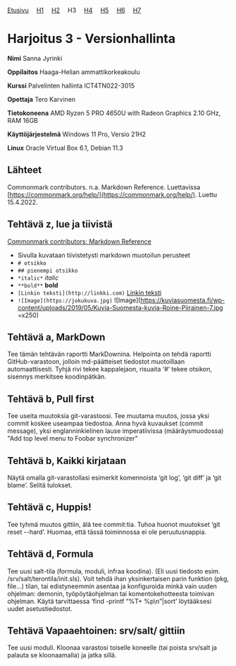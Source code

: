 [Etusivu](http://jyrinsan.github.io/palvelintenhallinta/index.html) 
&emsp;[H1](http://jyrinsan.github.io/palvelintenhallinta/h1.html)
&emsp;[H2](http://jyrinsan.github.io/palvelintenhallinta/h2.html)
&emsp;H3
&emsp;[H4](http://jyrinsan.github.io/palvelintenhallinta/h4.html)
&emsp;[H5](http://jyrinsan.github.io/palvelintenhallinta/h5.html)
&emsp;[H6](http://jyrinsan.github.io/palvelintenhallinta/h6.html)
&emsp;[H7](http://jyrinsan.github.io/palvelintenhallinta/h7.html)

# Harjoitus 3 - Versionhallinta

**Nimi** Sanna Jyrinki

**Oppilaitos**  Haaga-Helian ammattikorkeakoulu

**Kurssi** Palvelinten hallinta ICT4TN022-3015

**Opettaja** Tero Karvinen

**Tietokoneena** AMD Ryzen 5 PRO 4650U with Radeon Graphics 2.10 GHz, RAM 16GB

**Käyttöjärjestelmä** Windows 11 Pro, Versio 21H2

**Linux** Oracle Virtual Box 6.1, Debian 11.3


## Lähteet

Commonmark contributors. n.a. Markdown Reference. Luettavissa [https://commonmark.org/help/](https://commonmark.org/help/). Luettu 15.4.2022.

## Tehtävä z, lue ja tiivistä

[Commonmark contributors: Markdown Reference](https://commonmark.org/help/)

* Sivulla kuvataan tiivistetysti markdown muotoilun perusteet
* `# otsikko` 
* `## pienempi otsikko`
* `*italic*` *italic*
* `**bold**` **bold**
* `[Linkin teksti](http://linkki.com)` [Linkin teksti](http://linkki.com)
* `![Image](https://jokukuva.jpg)` ![Image](https://kuviasuomesta.fi/wp-content/uploads/2019/05/Kuvia-Suomesta-kuvia-Roine-Piirainen-7.jpg =x250)

## Tehtävä a, MarkDown 

Tee tämän tehtävän raportti MarkDownina. Helpointa on tehdä raportti GitHub-varastoon, jolloin md-päätteiset tiedostot muotoillaan automaattisesti. Tyhjä rivi tekee kappalejaon, risuaita ‘#’ tekee otsikon, sisennys merkitsee koodinpätkän.

## Tehtävä b, Pull first

Tee useita muutoksia git-varastoosi. Tee muutama muutos, jossa yksi commit koskee useampaa tiedostoa. Anna hyvä kuvaukset (commit message), yksi englanninkielinen lause imperatiivissa (määräysmuodossa) "Add top level menu to Foobar synchronizer"

## Tehtävä b, Kaikki kirjataan

Näytä omalla git-varastollasi esimerkit komennoista ‘git log’, ‘git diff’ ja ‘git blame’. Selitä tulokset.

## Tehtävä c, Huppis!

Tee tyhmä muutos gittiin, älä tee commit:tia. Tuhoa huonot muutokset ‘git reset --hard’. Huomaa, että tässä toiminnossa ei ole peruutusnappia.

## Tehtävä d, Formula

Tee uusi salt-tila (formula, moduli, infraa koodina). (Eli uusi tiedosto esim. /srv/salt/terontila/init.sls). Voit tehdä ihan yksinkertaisen parin funktion (pkg, file...) tilan, tai edistyneemmin asentaa ja konfiguroida minkä vain uuden ohjelman: demonin, työpöytäohjelman tai komentokehotteesta toimivan ohjelman. Käytä tarvittaessa ‘find -printf “%T+ %p\n”|sort’ löytääksesi uudet asetustiedostot.

## Tehtävä Vapaaehtoinen: srv/salt/ gittiin

Tee uusi moduli. Kloonaa varastosi toiselle koneelle (tai poista srv/salt ja palauta se kloonaamalla) ja jatka sillä.
